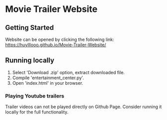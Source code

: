 Movie Trailer Website
===============================
## Getting Started
Website can be opened by clicking the following link: https://huylllooo.github.io/Movie-Trailer-Website/

## Running locally

1. Select 'Download .zip' option, extract downloaded file.
2. Compile 'entertainment_center.py'.
3. Open 'index.html' in your browser.

### Playing Youtube trailers

Trailer videos can not be played directly on Github Page. Consider running it locally for the full functionality.